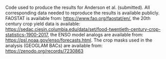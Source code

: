 Code used to produce the results for Anderson et al. (submitted). All corresponding data needed to reproduce the results is available publicly. FAOSTAT is available from: https://www.fao.org/faostat/en/, the 20th century crop yield data is available: https://sedac.ciesin.columbia.edu/data/set/food-twentieth-century-crop-statistics-1900-2017, the ENSO model analogs are available from: https://psl.noaa.gov/enso/forecasts.html. The crop masks used in the analysis (GEOGLAM BACs) are available from: https://zenodo.org/records/7230863

